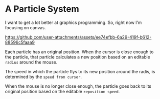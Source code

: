 # A Particle System

I want to get a lot better at graphics programming. So, right now I'm focusing on canvas.

https://github.com/user-attachments/assets/ee74efbb-6a29-419f-b612-88596c5faaa9


Each particle has an original position. When the cursor is close enough to the particle, that particle calculates a new position based on an editable `radius` around the mouse. 

The speed in which the particle flys to its new position around the radis, is determined by the `speed from cursor`.

When the mouse is no longer close enough, the particle goes back to its original position based on the editable `reposition speed`.

